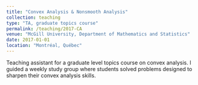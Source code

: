 ```yaml
---
title: "Convex Analysis & Nonsmooth Analysis"
collection: teaching
type: "TA, graduate topics course"
permalink: /teaching/2017-CA
venue: "McGill University, Department of Mathematics and Statistics"
date: 2017-01-01
location: "Montréal, Québec"
---
```


Teaching assistant for a graduate level topics course on convex analysis. I guided a weekly study group where students solved problems designed to sharpen their convex analysis skills.
